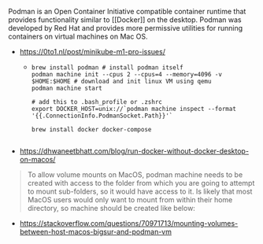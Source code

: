 Podman is an Open Container Initiative compatible container runtime that provides functionality similar to [[Docker]] on the desktop. Podman was developed by Red Hat and provides more permissive utilities for running containers on virtual machines on Mac OS.

- https://0to1.nl/post/minikube-m1-pro-issues/
	- ```shell
	  brew install podman # install podman itself
	  podman machine init --cpus 2 --cpus=4 --memory=4096 -v $HOME:$HOME # download and init linux VM using qemu
	  podman machine start
	  
	  # add this to .bash_profile or .zshrc
	  export DOCKER_HOST=unix://`podman machine inspect --format '{{.ConnectionInfo.PodmanSocket.Path}}'`  
	  
	  brew install docker docker-compose
	  
	  
	  ```
- https://dhwaneetbhatt.com/blog/run-docker-without-docker-desktop-on-macos/
> To allow volume mounts on MacOS, podman machine needs to be created 
  with access to the folder from which you are going to attempt to mount 
  sub-folders, so it would have access to it.
  > Is likely that most MacOS users would only want to mount from within 
  their home directory, so machine should be created like below:
- https://stackoverflow.com/questions/70971713/mounting-volumes-between-host-macos-bigsur-and-podman-vm
